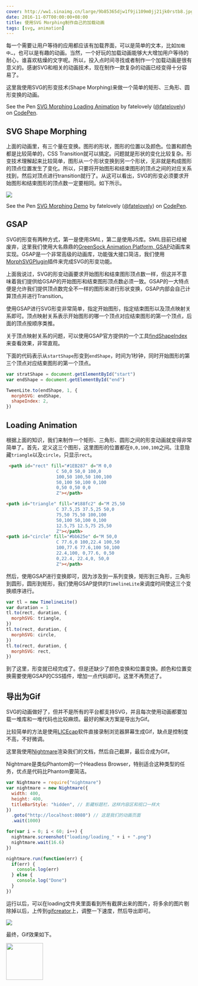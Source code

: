 ```yaml
---
cover: http://ww1.sinaimg.cn/large/9b85365djw1f9ji109m0jj21jk0rstb8.jpg
date: 2016-11-07T00:00:00+08:00
title: 使用SVG Morphing制作自己的加载动画
tags: [svg, animation]
---
```

每一个需要让用户等待的应用都应该有加载界面，可以是简单的文本，比如`加载中…`，也可以是有趣的动画。当然，一个好玩的加载动画能够大大增加用户等待的耐心，谁喜欢枯燥的文字呢。所以，投入点时间寻找或者制作一个加载动画是很有意义的。感谢SVG和相关的动画技术，现在制作一款复杂的动画已经变得十分容易了。

这里我使用SVG的形变技术(Shape Morphing)来做一个简单的矩形、三角形、圆形变换的动画。

<!--more-->

<p data-height="500" data-theme-id="light" data-slug-hash="QGwMXP" data-default-tab="result" data-user="fatelovely" data-embed-version="2" data-pen-title="SVG Morphing Loading Animation" class="codepen">See the Pen <a href="http://codepen.io/fatelovely/pen/QGwMXP/">SVG Morphing Loading Animation</a> by fatelovely (<a href="http://codepen.io/fatelovely">@fatelovely</a>) on <a href="http://codepen.io">CodePen</a>.</p>
<script async src="https://production-assets.codepen.io/assets/embed/ei.js"></script>

## SVG Shape Morphing

上面的动画里，有三个量在变换。图形的形状，图形的位置以及颜色。位置和颜色都是比较简单的，CSS Transition就可以搞定。问题就是形状的变化比较复杂。形变技术理解起来比较简单，图形从一个形状变换到另一个形状，无非就是构成图形的顶点位置发生了变化。所以，只要将开始图形和结束图形的顶点之间的对应关系找到，然后对顶点进行transition就行了。从这可以看出，SVG的形变必须要求开始图形和结束图形的顶点数一定要相同。如下所示。

![](http://ww2.sinaimg.cn/large/9b85365dgw1f9jdl0i3e2g20a008gh6t.gif)

<p data-height="500" data-theme-id="light" data-slug-hash="XNJBOy" data-default-tab="result" data-user="fatelovely" data-embed-version="2" data-pen-title="SVG Morphing Demo" class="codepen">See the Pen <a href="http://codepen.io/fatelovely/pen/XNJBOy/">SVG Morphing Demo</a> by fatelovely (<a href="http://codepen.io/fatelovely">@fatelovely</a>) on <a href="http://codepen.io">CodePen</a>.</p>
<script async src="https://production-assets.codepen.io/assets/embed/ei.js"></script>

## GSAP

SVG的形变有两种方式，第一是使用*SMIL*，第二是使用JS库。SMIL目前已经被废弃，这里我们使用大名鼎鼎的[GreenSock Animation Platform, GSAP](http://greensock.com/gsap)动画库来实现。GSAP是一个非常高级的动画库，功能强大接口简洁，我们使用[MorphSVGPlugin](https://greensock.com/morphSVG)插件来完成SVG的形变功能。

上面我说过，SVG的形变动画要求开始图形和结束图形顶点数一样，但这并不意味着我们提供给GSAP的开始图形和结束图形顶点数必须一致。GSAP的一大特点便是允许我们提供顶点数完全不一样的图形来进行形状变换，GSAP内部会自己计算顶点并进行Transition。

使用GSAP进行SVG形变非常简单，指定开始图形，指定结束图形以及顶点映射关系即可。顶点映射关系表示开始图形的哪一个顶点对应结束图形的第一个顶点，后面的顶点按顺序类推。

关于顶点映射关系的问题，可以使用GSAP官方提供的一个工具[findShapeIndex](http://codepen.io/GreenSock/pen/LpxOqR)来查看效果，非常直观。

下面的代码表示从`startShape`形变到`endShape`，时间为1秒钟，同时开始图形的第三个顶点对应结束图形的第一个顶点。

```javascript
var stratShape = document.getElementById("start")
var endShape = document.getElementById("end")

TweenLite.to(endShape, 1, {
  morphSVG: endShape,
  shapeIndex: 2,
})
```

## Loading Animation

根据上面的知识，我们来制作一个矩形、三角形、圆形之间的形变动画就变得非常简单了。首先，定义这三个图形，这里图形的位置都在`0,0,100,100`之间。注意隐藏`triangle`以及`circle`，只显示`rect`。

```html
 <path id="rect" fill="#1EB287" d="M 0,0
                   C 50,0 50,0 100,0
                   100,50 100,50 100,100
                   50,100 50,100 0,100
                   0,50 0,50 0,0
                   Z"></path>

<path id="triangle" fill="#188fc2" d="M 25,50
                   C 37.5,25 37.5,25 50,0
                   75,50 75,50 100,100
                   50,100 50,100 0,100
                   12.5,75 12.5,75 25,50
                   Z"></path>
<path id="circle" fill="#bb625e" d="M 50,0
                   C 77.6,0 100,22.4 100,50
                   100,77.6 77.6,100 50,100
                   22.4,100, 0,77.6, 0,50
                   0,22.4, 22.4,0, 50,0
                   Z"></path>
```

然后，使用GSAP进行变换即可，因为涉及到一系列变换，矩形到三角形，三角形到圆形，圆形到矩形，我们使用GSAP提供的`TimelineLite`来调度时间使这三个变换顺序进行。

```javascript
var tl = new TimelineLite()
var duration = 1
tl.to(rect, duration, {
  morphSVG: triangle,
})
tl.to(rect, duration, {
  morphSVG: circle,
})
tl.to(rect, duration, {
  morphSVG: rect,
})
```

到了这里，形变就已经完成了。但是还缺少了颜色变换和位置变换。颜色和位置变换需要使用GSAP的CSS插件，增加一点代码即可。这里不再赘述了。

## 导出为Gif

SVG的动画做好了，但并不是所有的平台都支持SVG，并且每次使用动画都要加载一堆库和一堆代码也比较麻烦。最好的解决方案是导出为Gif。

比较简单的方法是使用[LICEcap](http://www.cockos.com/licecap/)软件直接录制浏览器屏幕生成Gif，缺点是控制度不高，不好微调。

这里我使用[Nightmare](www.nightmarejs.org)渲染我们的文档，然后自己截屏，最后合成为GIf。

Nightmare是类似Phantom的一个Headless Browser，特别适合这种类型的任务，优点是代码比Phantom要简洁。

```javascript
var Nightmare = require("nightmare")
var nightmare = new Nightmare({
  width: 400,
  height: 400,
  titleBarStyle: "hidden", // 影藏标题栏，这样内容区和视口一样大
})
  .goto("http://localhost:8080") // 这是我们的动画页面
  .wait(1000)

for(var i = 0; i < 60; i++) {
  nightmare.screenshot("loading/loading_" + i + ".png")
  nightmare.wait(16.6)
})

nightmare.run(function(err) {
  if(err) {
    console.log(err)
  } else {
    console.log("Done")
  }
})
```

运行以后，可以在loading文件夹里面看到所有截屏出来的图片，将多余的图片剔除掉以后，上传到[gifcreator](http://gifcreator.me/)上，调整一下速度，然后导出即可。

![](http://ww1.sinaimg.cn/large/9b85365djw1f9jheun5t8j20rt0r60yg.jpg)

最终，Gif效果如下。

<img width="100" src="http://ww1.sinaimg.cn/large/9b85365djw1f9jhfdkgy8g20b40b4wfc.gif">

